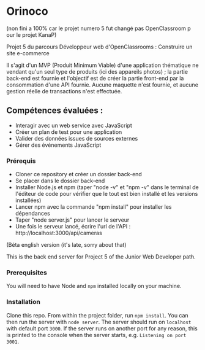 # Orinoco 

(non fini a 100% car le projet numero 5 fut changé pas OpenClassroom p our le projet KanaP)

Projet 5 du parcours Développeur web d'OpenClassrooms : Construire un site e-commerce

Il s'agit d'un MVP (Produit Minimum Viable) d'une application thématique ne vendant qu'un seul type de produits (ici des appareils photos) ; la partie back-end est fournie et l'objectif est de créer la partie front-end par la consommation d'une API fournie. Aucune maquette n'est fournie, et aucune gestion réelle de transactions n'est effectuée.

## Compétences évaluées :
- Interagir avec un web service avec JavaScript
- Créer un plan de test pour une application
- Valider des données issues de sources externes
- Gérer des événements JavaScript

### Prérequis
- Cloner ce repository et créer un dossier back-end
- Se placer dans le dossier back-end 
- Installer Node.js et npm (taper "node -v" et "npm -v" dans le terminal de l'éditeur de code pour vérifier que le tout est bien installé et les versions installées)
- Lancer npm avec la commande "npm install" pour installer les dépendances
- Taper "node server.js" pour lancer le serveur
- Une fois le serveur lancé, écrire l'url de l'API : http://localhost:3000/api/cameras


(Béta english version (it's late, sorry about that)

This is the back end server for Project 5 of the Junior Web Developer path.

### Prerequisites ###

You will need to have Node and `npm` installed locally on your machine.

### Installation ###

Clone this repo. From within the project folder, run `npm install`. You 
can then run the server with `node server`. 
The server should run on `localhost` with default port `3000`. If the
server runs on another port for any reason, this is printed to the
console when the server starts, e.g. `Listening on port 3001`.

